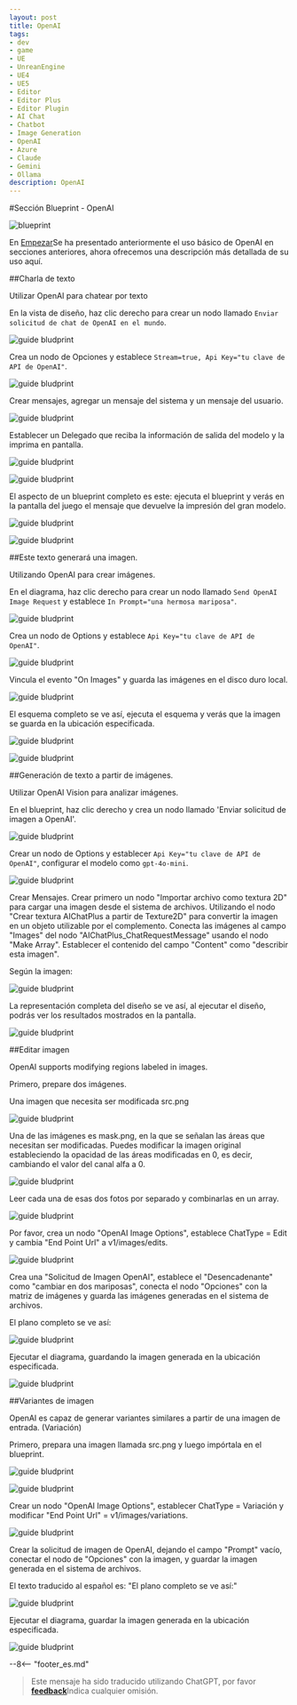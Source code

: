 ```yaml
---
layout: post
title: OpenAI
tags:
- dev
- game
- UE
- UnreanEngine
- UE4
- UE5
- Editor
- Editor Plus
- Editor Plugin
- AI Chat
- Chatbot
- Image Generation
- OpenAI
- Azure
- Claude
- Gemini
- Ollama
description: OpenAI
---
```


<meta property="og:title" content="UE 插件 AIChatPlus 使用说明 - 蓝图篇 - OpenAI" />

#Sección Blueprint - OpenAI

![blueprint](assets/img/2024-ue-aichatplus/usage/blueprint/openai_all.png)

En [Empezar](ue-插件-AIChatPlus-Usage-Blueprint-GetStarted.md)Se ha presentado anteriormente el uso básico de OpenAI en secciones anteriores, ahora ofrecemos una descripción más detallada de su uso aquí.

##Charla de texto

Utilizar OpenAI para chatear por texto

En la vista de diseño, haz clic derecho para crear un nodo llamado `Enviar solicitud de chat de OpenAI en el mundo`.

![guide bludprint](assets/img/2024-ue-aichatplus/guide_openai_blueprint_1.png)

Crea un nodo de Opciones y establece `Stream=true, Api Key="tu clave de API de OpenAI"`.

![guide bludprint](assets/img/2024-ue-aichatplus/guide_openai_blueprint_2.png)

Crear mensajes, agregar un mensaje del sistema y un mensaje del usuario.

![guide bludprint](assets/img/2024-ue-aichatplus/guide_blueprint_4.png)

Establecer un Delegado que reciba la información de salida del modelo y la imprima en pantalla.

![guide bludprint](assets/img/2024-ue-aichatplus/guide_blueprint_5.png)

![guide bludprint](assets/img/2024-ue-aichatplus/guide_blueprint_6.png)

El aspecto de un blueprint completo es este: ejecuta el blueprint y verás en la pantalla del juego el mensaje que devuelve la impresión del gran modelo.

![guide bludprint](assets/img/2024-ue-aichatplus/guide_openai_blueprint_3.png)

![guide bludprint](assets/img/2024-ue-aichatplus/guide_openai_blueprint_4.png)

##Este texto generará una imagen.

Utilizando OpenAI para crear imágenes.

En el diagrama, haz clic derecho para crear un nodo llamado `Send OpenAI Image Request` y establece `In Prompt="una hermosa mariposa"`.

![guide bludprint](assets/img/2024-ue-aichatplus/guide_openai_image_blueprint_1.png)

Crea un nodo de Options y establece `Api Key="tu clave de API de OpenAI"`.

![guide bludprint](assets/img/2024-ue-aichatplus/guide_openai_image_blueprint_2.png)

Vincula el evento "On Images" y guarda las imágenes en el disco duro local.

![guide bludprint](assets/img/2024-ue-aichatplus/guide_openai_image_blueprint_3.png)

El esquema completo se ve así, ejecuta el esquema y verás que la imagen se guarda en la ubicación especificada.

![guide bludprint](assets/img/2024-ue-aichatplus/guide_openai_image_blueprint_4.png)

![guide bludprint](assets/img/2024-ue-aichatplus/guide_openai_image_blueprint_5.png)

##Generación de texto a partir de imágenes.

Utilizar OpenAI Vision para analizar imágenes.

En el blueprint, haz clic derecho y crea un nodo llamado 'Enviar solicitud de imagen a OpenAI'.

![guide bludprint](assets/img/2024-ue-aichatplus/usage/blueprint/getstarted_vision_1.png)

Crear un nodo de Options y establecer `Api Key="tu clave de API de OpenAI"`, configurar el modelo como `gpt-4o-mini`.

![guide bludprint](assets/img/2024-ue-aichatplus/usage/blueprint/getstarted_vision_2.png)

Crear Mensajes.
Crear primero un nodo "Importar archivo como textura 2D" para cargar una imagen desde el sistema de archivos.
Utilizando el nodo "Crear textura AIChatPlus a partir de Texture2D" para convertir la imagen en un objeto utilizable por el complemento.
Conecta las imágenes al campo "Images" del nodo "AIChatPlus_ChatRequestMessage" usando el nodo "Make Array".
Establecer el contenido del campo "Content" como "describir esta imagen".

Según la imagen:

![guide bludprint](assets/img/2024-ue-aichatplus/usage/blueprint/getstarted_vision_3.png)

La representación completa del diseño se ve así, al ejecutar el diseño, podrás ver los resultados mostrados en la pantalla.

![guide bludprint](assets/img/2024-ue-aichatplus/usage/blueprint/getstarted_vision_4.png)

##Editar imagen

OpenAI supports modifying regions labeled in images.

Primero, prepare dos imágenes.

Una imagen que necesita ser modificada src.png

![guide bludprint](assets/img/2024-ue-aichatplus/usage/blueprint/openai_image_edit_1.png)

Una de las imágenes es mask.png, en la que se señalan las áreas que necesitan ser modificadas. Puedes modificar la imagen original estableciendo la opacidad de las áreas modificadas en 0, es decir, cambiando el valor del canal alfa a 0.

![guide bludprint](assets/img/2024-ue-aichatplus/usage/blueprint/openai_image_edit_2.png)

Leer cada una de esas dos fotos por separado y combinarlas en un array.

![guide bludprint](assets/img/2024-ue-aichatplus/usage/blueprint/openai_image_edit_3.png)

Por favor, crea un nodo "OpenAI Image Options", establece ChatType = Edit y cambia "End Point Url" a v1/images/edits.

![guide bludprint](assets/img/2024-ue-aichatplus/usage/blueprint/openai_image_edit_4.png)

Crea una "Solicitud de Imagen OpenAI", establece el "Desencadenante" como "cambiar en dos mariposas", conecta el nodo "Opciones" con la matriz de imágenes y guarda las imágenes generadas en el sistema de archivos.

El plano completo se ve así:

![guide bludprint](assets/img/2024-ue-aichatplus/usage/blueprint/openai_image_edit_5.png)

Ejecutar el diagrama, guardando la imagen generada en la ubicación especificada.

![guide bludprint](assets/img/2024-ue-aichatplus/usage/blueprint/openai_image_edit_6.png)

##Variantes de imagen

OpenAI es capaz de generar variantes similares a partir de una imagen de entrada. (Variación)

Primero, prepara una imagen llamada src.png y luego impórtala en el blueprint.

![guide bludprint](assets/img/2024-ue-aichatplus/usage/blueprint/openai_image_edit_1.png)

![guide bludprint](assets/img/2024-ue-aichatplus/usage/blueprint/openai_image_variation_1.png)

Crear un nodo "OpenAI Image Options", establecer ChatType = Variación y modificar "End Point Url" = v1/images/variations.

![guide bludprint](assets/img/2024-ue-aichatplus/usage/blueprint/openai_image_variation_2.png)

Crear la solicitud de imagen de OpenAI, dejando el campo "Prompt" vacío, conectar el nodo de "Opciones" con la imagen, y guardar la imagen generada en el sistema de archivos.

El texto traducido al español es: "El plano completo se ve así:"

![guide bludprint](assets/img/2024-ue-aichatplus/usage/blueprint/openai_image_variation_3.png)

Ejecutar el diagrama, guardar la imagen generada en la ubicación especificada.

![guide bludprint](assets/img/2024-ue-aichatplus/usage/blueprint/openai_image_variation_4.png)

--8<-- "footer_es.md"


> Este mensaje ha sido traducido utilizando ChatGPT, por favor [**feedback**](https://github.com/disenone/wiki_blog/issues/new)Indica cualquier omisión. 

